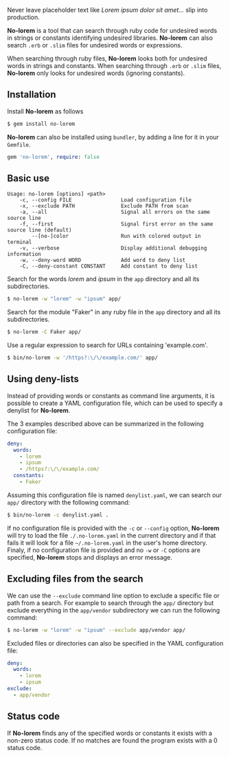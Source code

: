 Never leave placeholder text like _Lorem ipsum dolor sit amet..._ slip into production. 

**No-lorem** is a tool that can search through ruby code for undesired words in strings or constants 
identifying undesired libraries. **No-lorem** can also search `.erb` or `.slim` files for undesired words or
expressions. 

When searching through ruby files, **No-lorem** looks both for undesired words in strings and constants.
When searching through `.erb` or `.slim` files, **No-lorem** only looks for undesired words (ignoring 
constants).

## Installation

Install **No-lorem** as follows

```sh
$ gem install no-lorem
```

**No-lorem** can also be installed using `bundler`, by adding a line for it in your `Gemfile`.

```ruby
gem 'no-lorem', require: false
```

## Basic use

```
Usage: no-lorem [options] <path>
    -c, --config FILE                Load configuration file
    -x, --exclude PATH               Exclude PATH from scan
    -a, --all                        Signal all errors on the same source line
    -f, --first                      Signal first error on the same source line (default)
        --[no-]color                 Run with colored output in terminal
    -v, --verbose                    Display additional debugging information
    -w, --deny-word WORD             Add word to deny list
    -C, --deny-constant CONSTANT     Add constant to deny list
```

Search for the words _lorem_ and _ipsum_ in the `app` directory and all its subdirectories.

```sh
$ no-lorem -w "lorem" -w "ipsum" app/
```

Search for the module "Faker" in any ruby file in the `app` directory and all its subdirectories. 

```sh
$ no-lorem -C Faker app/
```

Use a regular expression to search for URLs containing 'example.com'.

```sh
$ bin/no-lorem -w '/https?:\/\/example.com/' app/
```


## Using deny-lists

Instead of providing words or constants as command line arguments, it is possible to create a YAML configuration 
file, which can be used to specify a denylist for **No-lorem**.

The 3 examples described above can be summarized in the following configuration file:

```yaml
deny:
  words:
    - lorem 
    - ipsum 
    - /https?:\/\/example.com/
  constants:
    - Faker
```

Assuming this configuration file is named `denylist.yaml`, we can search our `app/` directory
with the following command:

```sh
$ bin/no-lorem -c denylist.yaml .
```

If no configuration file is provided with the `-c` or `--config` option, **No-lorem** will try to load
the file `./.no-lorem.yaml` in the current directory and if that fails it will look for a file `~/.no-lorem.yaml`
in the user's home directory.
Finaly, if no configuration file is provided and no `-w` or `-C` options are specified, **No-lorem** stops and
displays an error message.

## Excluding files from the search

We can use the `--exclude` command line option to exclude a specific file or path from a search. 
For example to search through the `app/` directory but exclude everything in the `app/vendor` subdirectory
we can run the following command:

```sh
$ no-lorem -w "lorem" -w "ipsum" --exclude app/vendor app/
```

Excluded files or directories can also be specified in the YAML configuration file:

```yaml                                                                                                                 
deny:                                                                                                                   
  words:                                                                                                                
    - lorem                                                                                                             
    - ipsum                                                                                                             
exclude:
  - app/vendor
``` 

## Status code

If **No-lorem** finds any of the specified words or constants it exists with a non-zero status code. If no 
matches are found the program exists with a 0 status code.


